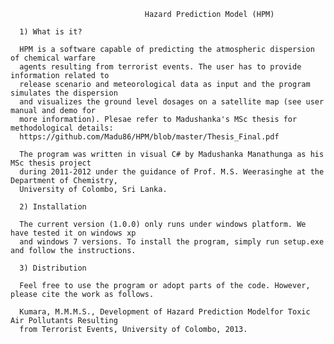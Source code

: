                                   Hazard Prediction Model (HPM)
      
      1) What is it?
      
      HPM is a software capable of predicting the atmospheric dispersion of chemical warfare 
      agents resulting from terrorist events. The user has to provide information related to 
      release scenario and meteorological data as input and the program simulates the dispersion 
      and visualizes the ground level dosages on a satellite map (see user manual and demo for 
      more information). Plesae refer to Madushanka's MSc thesis for methodological details:
      https://github.com/Madu86/HPM/blob/master/Thesis_Final.pdf
      
      The program was written in visual C# by Madushanka Manathunga as his MSc thesis project 
      during 2011-2012 under the guidance of Prof. M.S. Weerasinghe at the Department of Chemistry,
      University of Colombo, Sri Lanka. 
      
      2) Installation
      
      The current version (1.0.0) only runs under windows platform. We have tested it on windows xp 
      and windows 7 versions. To install the program, simply run setup.exe and follow the instructions. 
      
      3) Distribution
      
      Feel free to use the program or adopt parts of the code. However, please cite the work as follows. 
      
      Kumara, M.M.M.S., Development of Hazard Prediction Modelfor Toxic Air Pollutants Resulting
      from Terrorist Events, University of Colombo, 2013.
      
      

